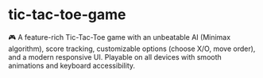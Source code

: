 # tic-tac-toe-game
🎮 A feature-rich Tic-Tac-Toe game with an unbeatable AI (Minimax algorithm), score tracking, customizable options (choose X/O, move order), and a modern responsive UI. Playable on all devices with smooth animations and keyboard accessibility.
